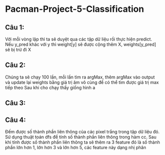 # Pacman-Project-5-Classification
## Câu 1:
Với mỗi vòng lặp thì ta sẽ duyệt qua các tập dữ liệu rồi thực hiện predict. Nếu y_pred khác với y thì weight[y] sẽ được cộng thêm X, weights[y_pred] sẽ bị trừ đi X
## Câu 2:
Chúng ta sẽ chạy 100 lần, mỗi lần tìm ra argMax, thêm argMax vào output và update lại weights bằng giá trị âm vô cùng để có thể tìm được giá trị max tiếp theo Sau khi cho chạy thấy giống hình a
## Câu 3:

## Câu 4:
Đếm được số thành phần liên thông của các pixel trắng trong tập dữ liệu đó. Sử dụng thuật toán dfs để tính số thành phần liên thông trong hàm cc. Sau khi tính được số thành phần liên thông ta sẽ thêm ra 3 feature đó là số thành phần lớn hơn 1, lớn hơn 3 và lớn hơn 5, các feature này dạng nhị phân
